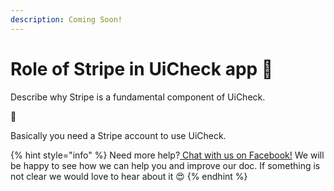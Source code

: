 ```yaml
---
description: Coming Soon!
---
```


# Role of Stripe in UiCheck app 🎎

Describe why Stripe is a fundamental component of UiCheck.

🦄

Basically you need a Stripe account to use UiCheck. 

{% hint style="info" %}
Need more help?[ Chat with us on Facebook!](https://m.me/UiCheck) We will be happy to see how we can help you and improve our doc. If something is not clear we would love to hear about it 😍
{% endhint %}

